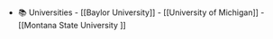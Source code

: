 - 📚 Universities
		-  [[Baylor University]]
		- [[University of Michigan]]
		- [[Montana State University ]]
